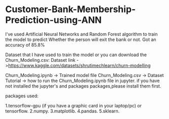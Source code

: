 # Customer-Bank-Membership-Prediction-using-ANN

I've used Artificial Neural Networks and Random Forest algorithm to train the model to predict Whether the person will exit the bank or not.
Got an accuracy of 85.8% 

Dataset that I have used to train the model or you can download the Churn_Modeling.csv:
Dataset link ->https://www.kaggle.com/datasets/shrutimechlearn/churn-modelling

Churn_Modeling.ipynb -> Trained model file
Churn_Modeling.csv   -> Dataset
Tutorial -> how to run the  Churn_Modeling.ipynb file in jupyter.
if you have not installed the jupyter's and packages packages,please install them first.

packages used:

1.tensorflow-gpu (if you have a graphic card in your laptop/pc) or tensorflow.
2.numpy.
3.matplotlib.
4.pandas.
5.sklearn.
